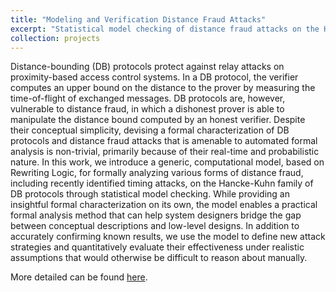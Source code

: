 ```yaml
---
title: "Modeling and Verification Distance Fraud Attacks"
excerpt: "Statistical model checking of distance fraud attacks on the Hancke-Kuhn family of protocols"
collection: projects
---
```


Distance-bounding (DB) protocols protect against relay attacks on proximity-based access control systems. In a DB protocol, the verifier computes an upper bound on the distance to the prover by measuring the time-of-flight of exchanged messages. DB protocols are, however, vulnerable to distance fraud, in which a dishonest prover is able to manipulate the distance bound computed by an honest verifier. Despite their conceptual simplicity, devising a formal characterization of DB protocols and distance fraud attacks that is amenable to automated formal analysis is non-trivial, primarily because of their real-time and probabilistic nature. In this work, we introduce a generic, computational model, based on Rewriting Logic, for formally analyzing various forms of distance fraud, including recently identified timing attacks, on the Hancke-Kuhn family of DB protocols through statistical model checking. While providing an insightful formal characterization on its own, the model enables a practical formal analysis method that can help system designers bridge the gap between conceptual descriptions and low-level designs. In addition to accurately confirming known results, we use the model to define new attack strategies and quantitatively evaluate their effectiveness under realistic assumptions that would otherwise be difficult to reason about manually.

More detailed can be found [here](https://doi.org/10.1145/3264888.3264895).